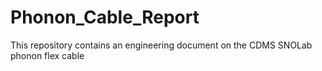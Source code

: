 Phonon_Cable_Report
===================

This repository contains an engineering document on the CDMS SNOLab phonon flex cable